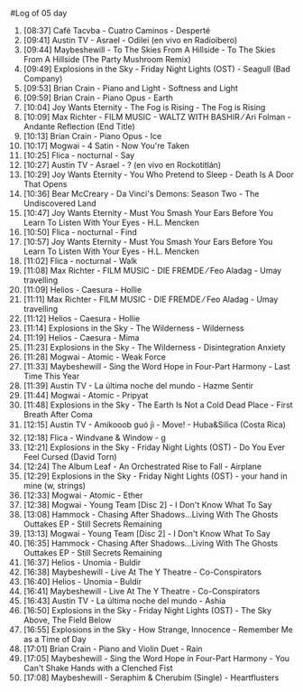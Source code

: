#Log of 05 day

1. [08:37] Café Tacvba - Cuatro Caminos - Desperté
1. [09:41] Austin TV - Asrael - Odilei (en vivo en Radioibero)
1. [09:44] Maybeshewill - To The Skies From A Hillside - To The Skies From A Hillside (The Party Mushroom Remix)
1. [09:49] Explosions in the Sky - Friday Night Lights (OST) - Seagull (Bad Company)
1. [09:53] Brian Crain - Piano and Light - Softness and Light
1. [09:59] Brian Crain - Piano Opus - Earth
1. [10:04] Joy Wants Eternity - The Fog is Rising - The Fog is Rising
1. [10:09] Max Richter - FILM MUSIC - WALTZ WITH BASHIR ⁄ Ari Folman - Andante   Reflection (End Title)
1. [10:13] Brian Crain - Piano Opus - Ice
1. [10:17] Mogwai - 4 Satin - Now You're Taken
1. [10:25] Flica - nocturnal - Say
1. [10:27] Austin TV - Asrael - ? (en vivo en Rockotitlán)
1. [10:29] Joy Wants Eternity - You Who Pretend to Sleep - Death Is A Door That Opens
1. [10:36] Bear McCreary - Da Vinci's Demons: Season Two - The Undiscovered Land
1. [10:47] Joy Wants Eternity - Must You Smash Your Ears Before You Learn To Listen With Your Eyes - H.L. Mencken
1. [10:50] Flica - nocturnal - Find
1. [10:57] Joy Wants Eternity - Must You Smash Your Ears Before You Learn To Listen With Your Eyes - H.L. Mencken
1. [11:02] Flica - nocturnal - Walk
1. [11:08] Max Richter - FILM MUSIC - DIE FREMDE ⁄ Feo Aladag - Umay travelling
1. [11:09] Helios - Caesura - Hollie
1. [11:11] Max Richter - FILM MUSIC - DIE FREMDE ⁄ Feo Aladag - Umay travelling
1. [11:12] Helios - Caesura - Hollie
1. [11:14] Explosions in the Sky - The Wilderness - Wilderness
1. [11:19] Helios - Caesura - Mima
1. [11:23] Explosions in the Sky - The Wilderness - Disintegration Anxiety
1. [11:28] Mogwai - Atomic - Weak Force
1. [11:33] Maybeshewill - Sing the Word Hope in Four-Part Harmony - Last Time This Year
1. [11:39] Austin TV - La última noche del mundo - Hazme Sentir
1. [11:44] Mogwai - Atomic - Pripyat
1. [11:48] Explosions in the Sky - The Earth Is Not a Cold Dead Place - First Breath After Coma
1. [12:15] Austin TV - Amikooob guó jì - Move! - Huba&Silica (Costa Rica)
1. [12:18] Flica - Windvane & Window - g
1. [12:21] Explosions in the Sky - Friday Night Lights (OST) - Do You Ever Feel Cursed  (David Torn)
1. [12:24] The Album Leaf - An Orchestrated Rise to Fall - Airplane
1. [12:29] Explosions in the Sky - Friday Night Lights (OST) - your hand in mine (w, strings)
1. [12:33] Mogwai - Atomic - Ether
1. [12:38] Mogwai - Young Team [Disc 2] - I Don't Know What To Say
1. [13:08] Hammock - Chasing After Shadows...Living With The Ghosts Outtakes EP - Still Secrets Remaining
1. [13:13] Mogwai - Young Team [Disc 2] - I Don't Know What To Say
1. [16:35] Hammock - Chasing After Shadows...Living With The Ghosts Outtakes EP - Still Secrets Remaining
1. [16:37] Helios - Unomia - Buldir
1. [16:38] Maybeshewill - Live At The Y Theatre - Co-Conspirators
1. [16:40] Helios - Unomia - Buldir
1. [16:41] Maybeshewill - Live At The Y Theatre - Co-Conspirators
1. [16:43] Austin TV - La última noche del mundo - Ashia
1. [16:50] Explosions in the Sky - Friday Night Lights (OST) - The Sky Above, The Field Below
1. [16:55] Explosions in the Sky - How Strange, Innocence - Remember Me as a Time of Day
1. [17:01] Brian Crain - Piano and Violin Duet - Rain
1. [17:05] Maybeshewill - Sing the Word Hope in Four-Part Harmony - You Can't Shake Hands with a Clenched Fist
1. [17:08] Maybeshewill - Seraphim & Cherubim (Single) - Heartflusters
